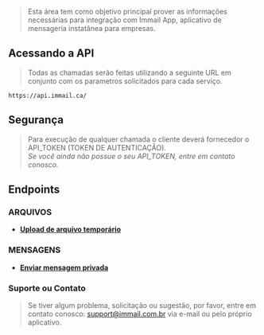 > Esta área tem como objetivo principal prover as informações necessárias para integração com Immail App, aplicativo de mensageria instatânea para empresas.

## Acessando a API

> Todas as chamadas serão feitas utilizando a seguinte URL em conjunto com os parametros solicitados para cada serviço.

```
https://api.immail.ca/
```
## Segurança

> Para execução de qualquer chamada o cliente deverá fornecedor o API_TOKEN (TOKEN DE AUTENTICAÇÃO).<br>
_Se você ainda não possue o seu API_TOKEN, entre em contato conosco._

## Endpoints

### ARQUIVOS

- **[Upload de arquivo temporário](v1/files/upload-temp-file.md)**

### MENSAGENS

- **[Enviar mensagem privada](v1/messages/send-private-message.md)**

### Suporte ou Contato

> Se tiver algum problema, solicitação ou sugestão, por favor, entre em contato conosco: support@immail.com.br via e-mail ou pelo próprio aplicativo.

